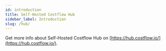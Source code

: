 ```yaml
---
id: introduction
title: Self-Hosted Costflow Hub
sidebar_label: Introduction
slug: /hub/
---
```


Get more info about Self-Hosted Costflow Hub on [https://hub.costflow.io/](https://hub.costflow.io/).
